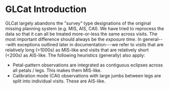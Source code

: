 # GLCat Introduction



GLCat largely abandons the "survey" type designations of the original missing planning system (e.g. MIS, AIS, CAI). We have tried to reprocess the data so that it can all be treated more-or-less the same across visits. The most important difference should always be the _exposure time_. In general---with exceptions outlined later in documentation---we refer to visits that are relatively long (>1000s) as MIS-like and visits that are relatively short (<200s) as AIS-like. The following heuristics (generally) also apply:
* Petal-pattern observations are integrated as contiguous eclipses across all petals / legs. This makes them MIS-like.
* Calibration mode (CAI) observations with large jumbs between legs are split into individual visits. These are AIS-like.

